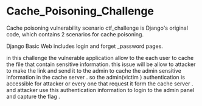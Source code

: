# Cache_Poisoning_Challenge
Cache poisoning vulnerability scenario
ctf_challenge is Django's original code, which contains 2 scenarios for cache poisoning.

Django Basic Web includes login and forget _password pages.

in this challenge the vulnerable application allow to the each user to cache the file that contain sensitive information. this issue will be allow to attacker to make the link and send it to the admin to cache the admin sensitive information in the cache server . so the admin(victim ) authentication is accessible for attacker or every one that request it form the cache server . and attacker use this authentication information to login to the admin panel and capture the flag .


